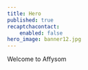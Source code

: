 ```yaml
---
title: Hero
published: true
recaptchacontact:
    enabled: false
hero_image: banner12.jpg
---
```


Welcome to Affysom